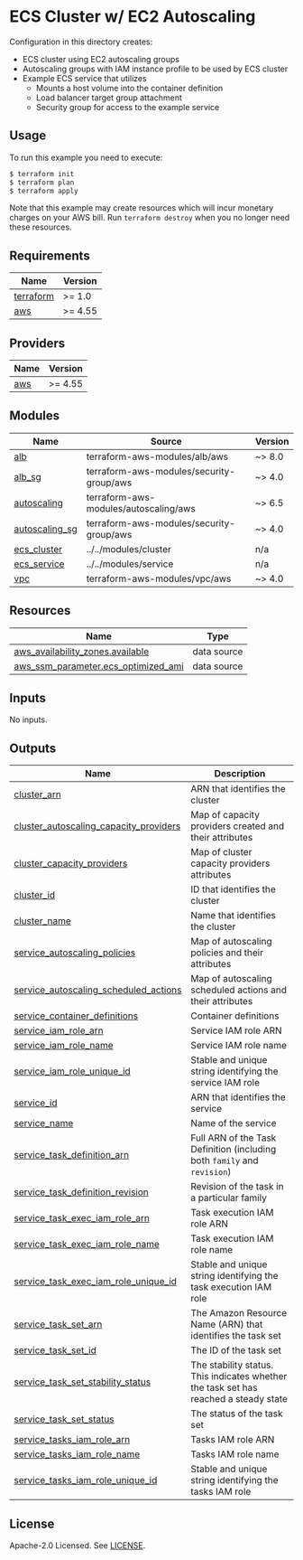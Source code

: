 # ECS Cluster w/ EC2 Autoscaling

Configuration in this directory creates:

- ECS cluster using EC2 autoscaling groups
- Autoscaling groups with IAM instance profile to be used by ECS cluster
- Example ECS service that utilizes
  - Mounts a host volume into the container definition
  - Load balancer target group attachment
  - Security group for access to the example service

## Usage

To run this example you need to execute:

```bash
$ terraform init
$ terraform plan
$ terraform apply
```

Note that this example may create resources which will incur monetary charges on your AWS bill. Run `terraform destroy` when you no longer need these resources.

<!-- BEGINNING OF PRE-COMMIT-TERRAFORM DOCS HOOK -->
## Requirements

| Name | Version |
|------|---------|
| <a name="requirement_terraform"></a> [terraform](#requirement\_terraform) | >= 1.0 |
| <a name="requirement_aws"></a> [aws](#requirement\_aws) | >= 4.55 |

## Providers

| Name | Version |
|------|---------|
| <a name="provider_aws"></a> [aws](#provider\_aws) | >= 4.55 |

## Modules

| Name | Source | Version |
|------|--------|---------|
| <a name="module_alb"></a> [alb](#module\_alb) | terraform-aws-modules/alb/aws | ~> 8.0 |
| <a name="module_alb_sg"></a> [alb\_sg](#module\_alb\_sg) | terraform-aws-modules/security-group/aws | ~> 4.0 |
| <a name="module_autoscaling"></a> [autoscaling](#module\_autoscaling) | terraform-aws-modules/autoscaling/aws | ~> 6.5 |
| <a name="module_autoscaling_sg"></a> [autoscaling\_sg](#module\_autoscaling\_sg) | terraform-aws-modules/security-group/aws | ~> 4.0 |
| <a name="module_ecs_cluster"></a> [ecs\_cluster](#module\_ecs\_cluster) | ../../modules/cluster | n/a |
| <a name="module_ecs_service"></a> [ecs\_service](#module\_ecs\_service) | ../../modules/service | n/a |
| <a name="module_vpc"></a> [vpc](#module\_vpc) | terraform-aws-modules/vpc/aws | ~> 4.0 |

## Resources

| Name | Type |
|------|------|
| [aws_availability_zones.available](https://registry.terraform.io/providers/hashicorp/aws/latest/docs/data-sources/availability_zones) | data source |
| [aws_ssm_parameter.ecs_optimized_ami](https://registry.terraform.io/providers/hashicorp/aws/latest/docs/data-sources/ssm_parameter) | data source |

## Inputs

No inputs.

## Outputs

| Name | Description |
|------|-------------|
| <a name="output_cluster_arn"></a> [cluster\_arn](#output\_cluster\_arn) | ARN that identifies the cluster |
| <a name="output_cluster_autoscaling_capacity_providers"></a> [cluster\_autoscaling\_capacity\_providers](#output\_cluster\_autoscaling\_capacity\_providers) | Map of capacity providers created and their attributes |
| <a name="output_cluster_capacity_providers"></a> [cluster\_capacity\_providers](#output\_cluster\_capacity\_providers) | Map of cluster capacity providers attributes |
| <a name="output_cluster_id"></a> [cluster\_id](#output\_cluster\_id) | ID that identifies the cluster |
| <a name="output_cluster_name"></a> [cluster\_name](#output\_cluster\_name) | Name that identifies the cluster |
| <a name="output_service_autoscaling_policies"></a> [service\_autoscaling\_policies](#output\_service\_autoscaling\_policies) | Map of autoscaling policies and their attributes |
| <a name="output_service_autoscaling_scheduled_actions"></a> [service\_autoscaling\_scheduled\_actions](#output\_service\_autoscaling\_scheduled\_actions) | Map of autoscaling scheduled actions and their attributes |
| <a name="output_service_container_definitions"></a> [service\_container\_definitions](#output\_service\_container\_definitions) | Container definitions |
| <a name="output_service_iam_role_arn"></a> [service\_iam\_role\_arn](#output\_service\_iam\_role\_arn) | Service IAM role ARN |
| <a name="output_service_iam_role_name"></a> [service\_iam\_role\_name](#output\_service\_iam\_role\_name) | Service IAM role name |
| <a name="output_service_iam_role_unique_id"></a> [service\_iam\_role\_unique\_id](#output\_service\_iam\_role\_unique\_id) | Stable and unique string identifying the service IAM role |
| <a name="output_service_id"></a> [service\_id](#output\_service\_id) | ARN that identifies the service |
| <a name="output_service_name"></a> [service\_name](#output\_service\_name) | Name of the service |
| <a name="output_service_task_definition_arn"></a> [service\_task\_definition\_arn](#output\_service\_task\_definition\_arn) | Full ARN of the Task Definition (including both `family` and `revision`) |
| <a name="output_service_task_definition_revision"></a> [service\_task\_definition\_revision](#output\_service\_task\_definition\_revision) | Revision of the task in a particular family |
| <a name="output_service_task_exec_iam_role_arn"></a> [service\_task\_exec\_iam\_role\_arn](#output\_service\_task\_exec\_iam\_role\_arn) | Task execution IAM role ARN |
| <a name="output_service_task_exec_iam_role_name"></a> [service\_task\_exec\_iam\_role\_name](#output\_service\_task\_exec\_iam\_role\_name) | Task execution IAM role name |
| <a name="output_service_task_exec_iam_role_unique_id"></a> [service\_task\_exec\_iam\_role\_unique\_id](#output\_service\_task\_exec\_iam\_role\_unique\_id) | Stable and unique string identifying the task execution IAM role |
| <a name="output_service_task_set_arn"></a> [service\_task\_set\_arn](#output\_service\_task\_set\_arn) | The Amazon Resource Name (ARN) that identifies the task set |
| <a name="output_service_task_set_id"></a> [service\_task\_set\_id](#output\_service\_task\_set\_id) | The ID of the task set |
| <a name="output_service_task_set_stability_status"></a> [service\_task\_set\_stability\_status](#output\_service\_task\_set\_stability\_status) | The stability status. This indicates whether the task set has reached a steady state |
| <a name="output_service_task_set_status"></a> [service\_task\_set\_status](#output\_service\_task\_set\_status) | The status of the task set |
| <a name="output_service_tasks_iam_role_arn"></a> [service\_tasks\_iam\_role\_arn](#output\_service\_tasks\_iam\_role\_arn) | Tasks IAM role ARN |
| <a name="output_service_tasks_iam_role_name"></a> [service\_tasks\_iam\_role\_name](#output\_service\_tasks\_iam\_role\_name) | Tasks IAM role name |
| <a name="output_service_tasks_iam_role_unique_id"></a> [service\_tasks\_iam\_role\_unique\_id](#output\_service\_tasks\_iam\_role\_unique\_id) | Stable and unique string identifying the tasks IAM role |
<!-- END OF PRE-COMMIT-TERRAFORM DOCS HOOK -->

## License

Apache-2.0 Licensed. See [LICENSE](https://github.com/terraform-aws-modules/terraform-aws-ecs/blob/master/LICENSE).

